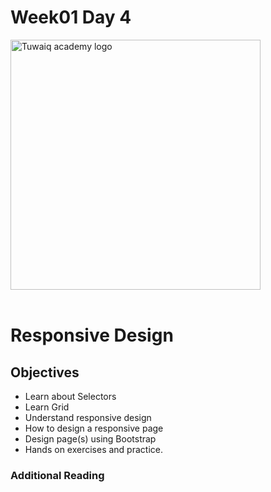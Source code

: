  # Week01 Day 4 

<img width="400" alt="Tuwaiq academy logo" src="https://tuwaiq.edu.sa/assets/images/tuwaiq-logo.svg">  <br /> <br />


# Responsive Design

## Objectives
- Learn about Selectors
- Learn Grid
- Understand responsive design
- How to design a responsive page  
- Design page(s) using Bootstrap  
- Hands on exercises and practice.




### Additional Reading ###

